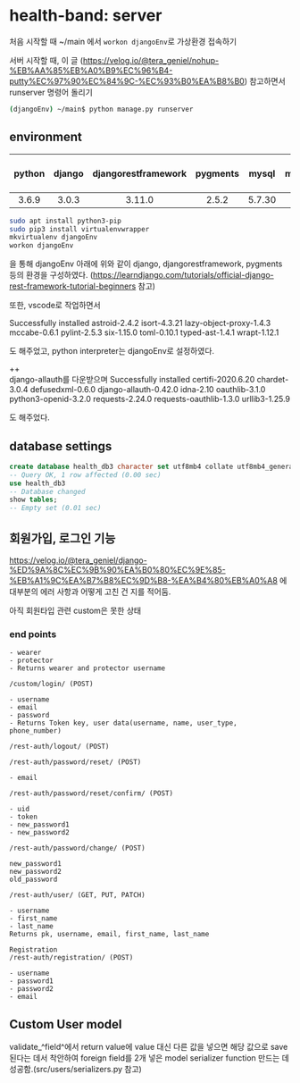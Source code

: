 # health-band: server

처음 시작할 때 ~/main 에서 `workon djangoEnv`로 가상환경 접속하기

서버 시작할 때, 이 글
(https://velog.io/@tera_geniel/nohup-%EB%AA%85%EB%A0%B9%EC%96%B4-putty%EC%97%90%EC%84%9C-%EC%93%B0%EA%B8%B0)
 참고하면서 runserver 명령어 돌리기
```bash
(djangoEnv) ~/main$ python manage.py runserver

```


## environment

| python | django | djangorestframework | pygments | mysql | mysqlclient | mysql-client-core | django-rest-auth | django-allauth | 
| :----: | :----: | :------------------:| :------: | :---: | :---------: | :---------------: | :--------------: | :----: |
| 3.6.9 | 3.0.3 | 3.11.0 | 2.5.2 | 5.7.30 | 2.0.1 | 5.7 | 0.9.5 | 0.42.0 |

```bash
sudo apt install python3-pip
sudo pip3 install virtualenvwrapper
mkvirtualenv djangoEnv
workon djangoEnv
```
을 통해 djangoEnv 아래에 위와 같이 django, djangorestframework, pygments 등의 환경을 구성하였다.
(https://learndjango.com/tutorials/official-django-rest-framework-tutorial-beginners 참고)

또한, vscode로 작업하면서

Successfully installed astroid-2.4.2 isort-4.3.21 lazy-object-proxy-1.4.3 mccabe-0.6.1 pylint-2.5.3 six-1.15.0 toml-0.10.1 typed-ast-1.4.1 wrapt-1.12.1

도 해주었고, python interpreter는 djangoEnv로 설정하였다.

++  
django-allauth를 다운받으며
Successfully installed certifi-2020.6.20 chardet-3.0.4 defusedxml-0.6.0 django-allauth-0.42.0 idna-2.10 oauthlib-3.1.0 python3-openid-3.2.0 requests-2.24.0 requests-oauthlib-1.3.0 urllib3-1.25.9

도 해주었다.

## database settings

```sql
create database health_db3 character set utf8mb4 collate utf8mb4_general_ci;
-- Query OK, 1 row affected (0.00 sec)
use health_db3
-- Database changed
show tables;
-- Empty set (0.01 sec)
```

## 회원가입, 로그인 기능

https://velog.io/@tera_geniel/django-%ED%9A%8C%EC%9B%90%EA%B0%80%EC%9E%85-%EB%A1%9C%EA%B7%B8%EC%9D%B8-%EA%B4%80%EB%A0%A8
에 대부분의 에러 사항과 어떻게 고친 건 지를 적어둠.

아직 회원타입 관련 custom은 못한 상태

### end points
```/linkedUser (GET, POST)
- wearer
- protector
- Returns wearer and protector username
```

```
/custom/login/ (POST)

- username
- email
- password
- Returns Token key, user data(username, name, user_type, phone_number)
```
```
/rest-auth/logout/ (POST)
```
```
/rest-auth/password/reset/ (POST)

- email
```
```
/rest-auth/password/reset/confirm/ (POST)

- uid
- token
- new_password1
- new_password2
```
```
/rest-auth/password/change/ (POST)

new_password1
new_password2
old_password
```

```
/rest-auth/user/ (GET, PUT, PATCH)

- username
- first_name
- last_name
Returns pk, username, email, first_name, last_name
```
```
Registration
/rest-auth/registration/ (POST)

- username
- password1
- password2
- email
```

## Custom User model

validate_^field^에서 return value에 value 대신 다른 값을 넣으면 해당 값으로 save된다는 데서 착안하여 
foreign field를 2개 넣은 model serializer function 만드는 데 성공함.(src/users/serializers.py 참고)